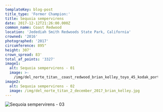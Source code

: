 ```yaml
---
templateKey: blog-post
title_type: 'Former Champion:'
title: Sequoia sempervirens
date: 2017-12-12T21:26:00.000Z
common_name: Coast Redwood
location: 'Jedediah Smith Redwoods State Park, California'
crowned: '2016'
photographed: '2017'
circumference: 895"
height: 307'
crown_spread: 83'
total_af_points: '3327'
image1:
  alt: Sequoia sempervirens - 01
  image: >-
    /img/del_norte_titan__coast_redwood_brian_kelley_toyo_45_kodak_portra_160.jpg
image2:
  alt: Sequoia sempervirens - 02
  image: /img/del_norte_titan_2_december_2017_brian_kelley.jpg
---
```

![Sequoia sempervirens - 03](/img/del_norte_titan_3_december_2017_brian_kelley.jpg)
